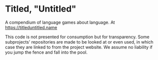 # Titled, "Untitled"

A compendium of language games about language. At https://titleduntitled.name

This code is not presented for consumption but for transparency. Some subprojects' repositories are made to be looked at or even used, in which case they are linked to from the project website. We assume no liability if you jump the fence and fall into the pool.